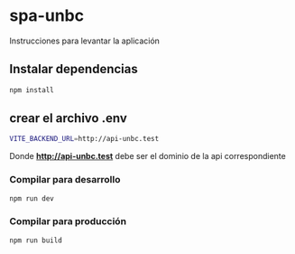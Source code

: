 # spa-unbc

Instrucciones para levantar la aplicación

## Instalar dependencias

```sh
npm install
```

## crear el archivo .env

```sh
VITE_BACKEND_URL=http://api-unbc.test
```

Donde **http://api-unbc.test** debe ser el dominio de la api correspondiente

### Compilar para desarrollo

```sh
npm run dev
```

### Compilar para producción

```sh
npm run build
```
